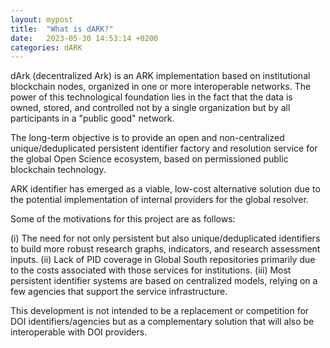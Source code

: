 ```yaml
---
layout: mypost
title:  "What is dARK?"
date:   2023-05-30 14:53:14 +0200
categories: dARK
---
```


dArk (decentralized Ark) is an ARK implementation based on institutional blockchain nodes, organized in one or more interoperable networks. The power of this technological foundation lies in the fact that the data is owned, stored, and controlled not by a single organization but by all participants in a "public good" network. 

The long-term objective is to provide an open and non-centralized unique/deduplicated persistent identifier factory and resolution service for the global Open Science ecosystem, based on permissioned public blockchain technology.

ARK identifier has emerged as a viable, low-cost alternative solution due to the potential implementation of internal providers for the global resolver.

Some of the motivations for this project are as follows:

(i) The need for not only persistent but also unique/deduplicated identifiers to build more robust research graphs, indicators, and research assessment inputs.
(ii) Lack of PID coverage in Global South repositories primarily due to the costs associated with those services for institutions.
(iii) Most persistent identifier systems are based on centralized models, relying on a few agencies that support the service infrastructure.

This development is not intended to be  a replacement or competition for DOI identifiers/agencies but as a complementary solution that will also be interoperable with DOI providers.